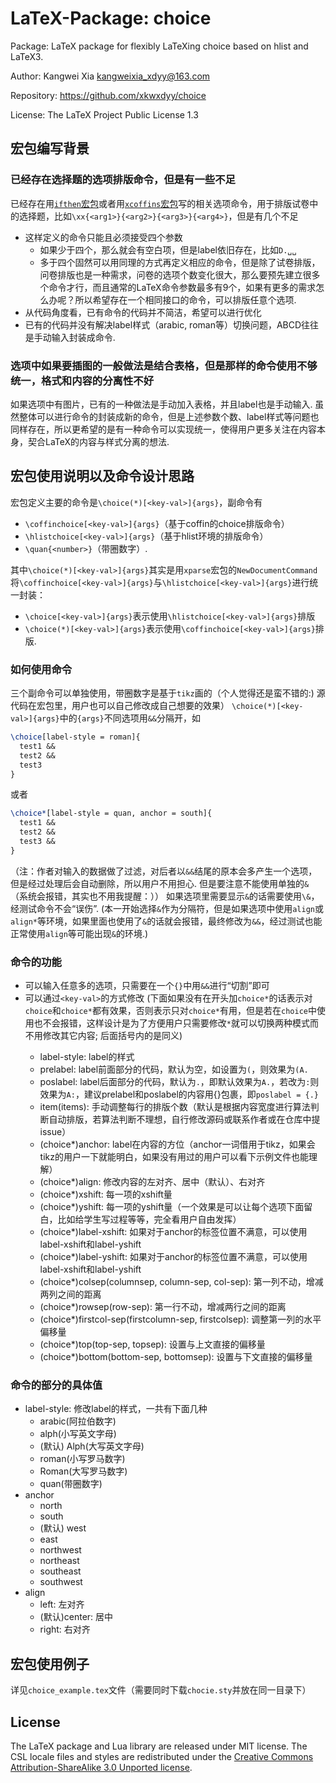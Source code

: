# LaTeX-Package: choice
Package: LaTeX package for flexibly LaTeXing choice based on hlist and LaTeX3.

Author: Kangwei Xia <kangweixia_xdyy@163.com>

Repository: https://github.com/xkwxdyy/choice

License: The LaTeX Project Public License 1.3

## 宏包编写背景
### 已经存在选择题的选项排版命令，但是有一些不足
  已经存在用[`ifthen`宏包](https://www.latexstudio.net/index/details/index/mid/2270.html)或者用[`xcoffins`宏包](https://www.latexstudio.net/index/details/index/mid/2191.html)写的相关选项命令，用于排版试卷中的选择题，比如`\xx{<arg1>}{<arg2>}{<arg3>}{<arg4>}`，但是有几个不足
  - 这样定义的命令只能且必须接受四个参数
    - 如果少于四个，那么就会有空白项，但是label依旧存在，比如`D.␣␣`
    - 多于四个固然可以用同理的方式再定义相应的命令，但是除了试卷排版，问卷排版也是一种需求，问卷的选项个数变化很大，那么要预先建立很多个命令才行，而且通常的LaTeX命令参数最多有9个，如果有更多的需求怎么办呢？所以希望存在一个相同接口的命令，可以排版任意个选项.
  - 从代码角度看，已有命令的代码并不简洁，希望可以进行优化
  - 已有的代码并没有解决label样式（arabic, roman等）切换问题，ABCD往往是手动输入封装成命令.
### 选项中如果要插图的一般做法是结合表格，但是那样的命令使用不够统一，格式和内容的分离性不好
  如果选项中有图片，已有的一种做法是手动加入表格，并且label也是手动输入. 虽然整体可以进行命令的封装成新的命令，但是上述参数个数、label样式等问题也同样存在，所以更希望的是有一种命令可以实现统一，使得用户更多关注在内容本身，契合LaTeX的内容与样式分离的想法.

## 宏包使用说明以及命令设计思路
  宏包定义主要的命令是`\choice(*)[<key-val>]{args}`，副命令有
  - `\coffinchoice[<key-val>]{args}`（基于coffin的choice排版命令）
  - `\hlistchoice[<key-val>]{args}`（基于hlist环境的排版命令）
  - `\quan{<number>}`（带圈数字）.
  
  其中`\choice(*)[<key-val>]{args}`其实是用`xparse`宏包的`NewDocumentCommand`将`\coffinchoice[<key-val>]{args}`与`\hlistchoice[<key-val>]{args}`进行统一封装：
  - `\choice[<key-val>]{args}`表示使用`\hlistchoice[<key-val>]{args}`排版
  - `\choice(*)[<key-val>]{args}`表示使用`\coffinchoice[<key-val>]{args}`排版.

### 如何使用命令
  三个副命令可以单独使用，带圈数字是基于`tikz`画的（个人觉得还是蛮不错的:) 源代码在宏包里，用户也可以自己修改成自己想要的效果）
  `\choice(*)[<key-val>]{args}`中的`{args}`不同选项用`&&`分隔开，如
  ```latex
  \choice[label-style = roman]{
    test1 &&
    test2 &&
    test3 
  }
  ```
  或者
  ```latex
  \choice*[label-style = quan, anchor = south]{
    test1 &&
    test2 &&
    test3 &&
  }
  ```
  （注：作者对输入的数据做了过滤，对后者以`&&`结尾的原本会多产生一个选项，但是经过处理后会自动删除，所以用户不用担心. 但是要注意不能使用单独的`&`（系统会报错，其实也不用我提醒：））
  如果选项里需要显示`&`的话需要使用`\&`，经测试命令不会“误伤”. (本一开始选择`&`作为分隔符，但是如果选项中使用`align`或`align*`等环境，如果里面也使用了`&`的话就会报错，最终修改为`&&`，经过测试也能正常使用`align`等可能出现`&`的环境.)

### 命令的功能
  - 可以输入任意多的选项，只需要在一个`{}`中用`&&`进行“切割”即可
  - 可以通过`<key-val>`的方式修改
  (下面如果没有在开头加`choice*`的话表示对`choice`和`choice*`都有效果，否则表示只对`choice*`有用，但是若在`choice`中使用也不会报错，这样设计是为了方便用户只需要修改`*`就可以切换两种模式而不用修改其它内容; <key>后面括号内的是同义<key>)
    - label-style: label的样式
    - prelabel: label前面部分的代码，默认为空，如设置为`(`，则效果为`(A.`
    - poslabel: label后面部分的代码，默认为`.`，即默认效果为`A.`，若改为`:`则效果为`A:`，建议prelabel和poslabel的内容用{}包裹，即`poslabel = {.}`
    - item(items): 手动调整每行的排版个数（默认是根据内容宽度进行算法判断自动排版，若算法判断不理想，自行修改源码或联系作者或在仓库中提issue）
    - (choice*)anchor: label在内容的方位（anchor一词借用于tikz，如果会tikz的用户一下就能明白，如果没有用过的用户可以看下示例文件也能理解）
    - (choice*)align: 修改内容的左对齐、居中（默认）、右对齐
    - (choice*)xshift: 每一项的xshift量
    - (choice*)yshift: 每一项的yshift量（一个效果是可以让每个选项下面留白，比如给学生写过程等等，完全看用户自由发挥）
    - (choice*)label-xshift: 如果对于anchor的标签位置不满意，可以使用label-xshift和label-yshift
    - (choice*)label-yshift: 如果对于anchor的标签位置不满意，可以使用label-xshift和label-yshift
    - (choice*)colsep(columnsep, column-sep, col-sep): 第一列不动，增减两列之间的距离
    - (choice*)rowsep(row-sep): 第一行不动，增减两行之间的距离
    - (choice*)firstcol-sep(firstcolumn-sep, firstcolsep): 调整第一列的水平偏移量
    - (choice*)top(top-sep, topsep): 设置与上文直接的偏移量
    - (choice*)bottom(bottom-sep, bottomsep): 设置与下文直接的偏移量

### 命令的部分<key-val>的具体值
  - label-style: 修改label的样式，一共有下面几种
    - arabic(阿拉伯数字)
    - alph(小写英文字母)
    - (默认) Alph(大写英文字母)
    - roman(小写罗马数字)
    - Roman(大写罗马数字)
    - quan(带圈数字)
  - anchor
    - north
    - south
    - (默认) west
    - east
    - northwest
    - northeast
    - southeast
    - southwest
  - align
    - left: 左对齐
    - (默认)center: 居中
    - right: 右对齐

## 宏包使用例子
详见`choice_example.tex`文件（需要同时下载`chocie.sty`并放在同一目录下）

## License

The LaTeX package and Lua library are released under MIT license.
The CSL locale files and styles are redistributed under the [Creative Commons Attribution-ShareAlike 3.0 Unported license](https://creativecommons.org/licenses/by-sa/3.0/).
